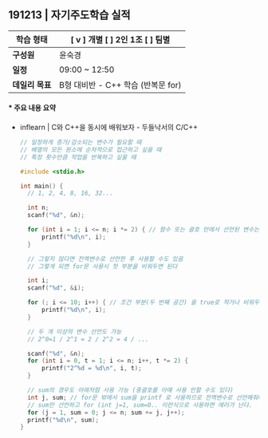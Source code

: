 ## 191213 | 자기주도학습 실적


| **학습 형태** | [ v ] 개별 [ ] 2인 1조 [ ] 팀별 |
| ------------- | -------------------------- |
| **구성원** | 윤숙경 |
| **일정** | 09:00 ~ 12:50 |
| **데일리 목표** | B형 대비반 - C++ 학습 (반복문 for) |



#### * 주요 내용 요약

- inflearn | C와 C++을 동시에 배워보자 - 두들낙서의 C/C++

  ```c++
  // 일정하게 증가/감소되는 변수가 필요할 때
  // 배열의 모든 원소에 순차적으로 접근하고 싶을 때
  // 특정 횟수만큼 작업을 반복하고 싶을 때
  
  #include <stdio.h>
  
  int main() {
  	// 1, 2, 4, 8, 16, 32...
  
  	int n;
  	scanf("%d", &n);
  
  	for (int i = 1; i <= n; i *= 2) { // 함수 또는 괄호 안에서 선언된 변수는 내에서만 사용 가능
  		printf("%d\n", i);
  	}
  
  	// 그렇지 않다면 전역변수로 선언한 후 사용할 수도 있음
  	// 그렇게 되면 for문 사용시 첫 부분을 비워두면 된다
  
  	int i;
  	scanf("%d", &i);
  
  	for (; i <= 10; i++) { // 조건 부분(두 번째 공간) 을 true로 적거나 비워두면 true로 인식하고 무한반복됨
  		printf("%d\n", i);
  	}
  
  	// 두 개 이상의 변수 선언도 가능
  	// 2^0=1 / 2^1 = 2 / 2^2 = 4 / ...
  
  	scanf("%d", &n);
  	for (int i = 0, t = 1; i <= n; i++, t *= 2) {
  		printf("2^%d = %d\n", i, t);
  	}
  
  	// sum의 경우도 아래처럼 사용 가능 (중괄호를 아예 사용 안할 수도 있다)
  	int j, sum; // for문 밖에서 sum을 printf 로 사용하므로 전역변수로 선언해줘야 쓸 수 있음
  	// sum만 선언하고 for (int j=1, sum=0.. 이런식으로 사용하면 에러가 난다.
  	for (j = 1, sum = 0; j <= n; sum += j, j++);
  	printf("%d\n", sum);
  }
  ```

  

